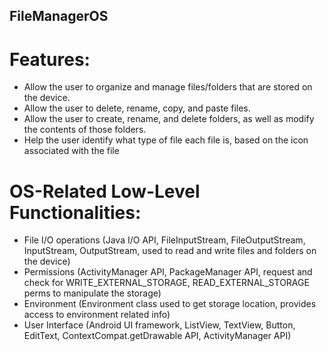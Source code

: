 ## FileManagerOS

# Features:
- Allow the user to organize and manage files/folders that are stored on the device. 
- Allow the user to delete, rename, copy, and paste files.
- Allow the user to create, rename, and delete folders, as well as modify the contents of those folders.
- Help the user identify what type of file each file is, based on the icon associated with the file

# OS-Related Low-Level Functionalities:
- File I/O operations (Java I/O API, FileInputStream, FileOutputStream, InputStream, OutputStream, used to read and write files and folders on the device)
- Permissions (ActivityManager API, PackageManager API, request and check for WRITE_EXTERNAL_STORAGE, READ_EXTERNAL_STORAGE perms to manipulate the storage)
- Environment (Environment class used to get storage location, provides access to environment related info)
- User Interface (Android UI framework, ListView, TextView, Button, EditText, ContextCompat.getDrawable API, ActivityManager API)
